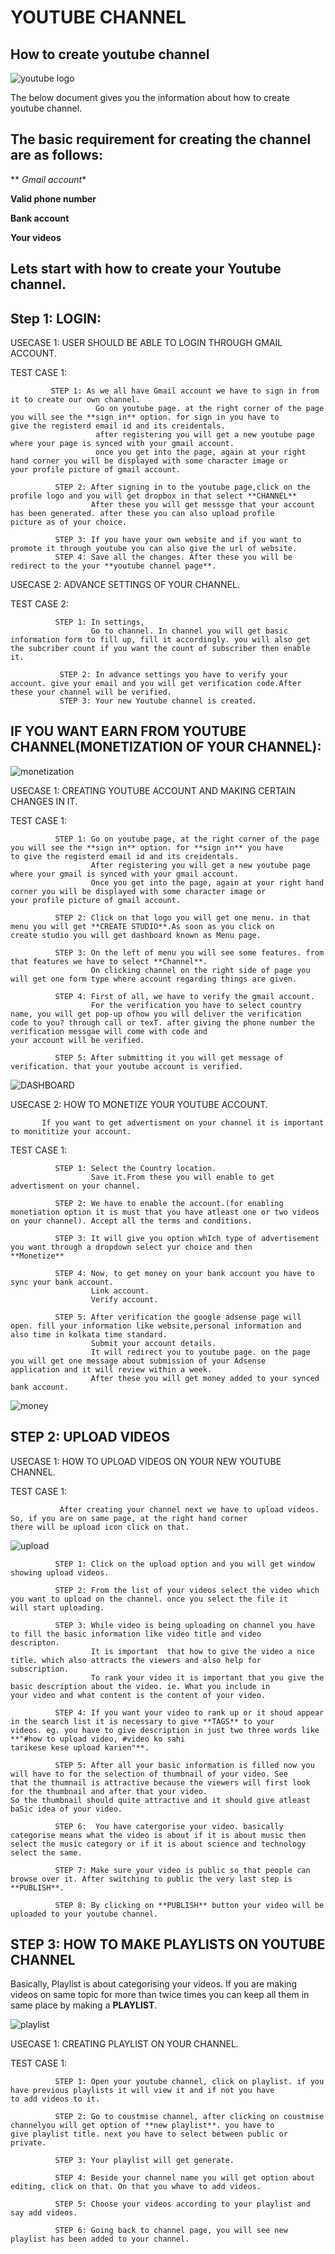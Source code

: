 # YOUTUBE CHANNEL
## How to create youtube channel

![youtube logo](https://user-images.githubusercontent.com/63445264/82326198-174cbc00-99fa-11ea-8285-bffc15671d1f.png)


The below document gives you the information about how to create youtube channel.

## The basic requirement for creating the channel are as follows:

** *Gmail account**

**Valid phone number**

**Bank account**

**Your videos**

## Lets start with how to create your Youtube channel.

## Step 1: LOGIN:

USECASE 1: USER SHOULD BE ABLE TO LOGIN THROUGH GMAIL ACCOUNT.
  
  TEST CASE 1:
             
             STEP 1: As we all have Gmail account we have to sign in from it to create our own channel.
                       Go on youtube page. at the right corner of the page you will see the **sign in** option. for sign in you have to                        give the registerd email id and its creidentals. 
                       after registering you will get a new youtube page where your page is synced with your gmail account.
                       once you get into the page, again at your right hand corner you will be displayed with some character image or                          your profile picture of gmail account. 

              STEP 2: After signing in to the youtube page,click on the profile logo and you will get dropbox in that select **CHANNEL**
                      After these you will get messsge that your account has been generated. after these you can also upload profile                           picture as of your choice.
                      
              STEP 3: If you have your own website and if you want to promote it through youtube you can also give the url of website.
              STEP 4: Save all the changes. After these you will be redirect to the your **youtube channel page**.

USECASE 2: ADVANCE SETTINGS OF YOUR CHANNEL.
 
 TEST CASE 2: 
 
              STEP 1: In settings,
                      Go to channel. In channel you will get basic information form to fill up, fill it accordingly. you will also get                         the subcriber count if you want the count of subscriber then enable it.
                      
               STEP 2: In advance settings you have to verify your account. give your email and you will get verification code.After                            these your channel will be verified.      
               STEP 3: Your new Youtube channel is created.

## IF YOU WANT EARN FROM YOUTUBE CHANNEL(MONETIZATION OF YOUR CHANNEL):

![monetization](https://user-images.githubusercontent.com/63445264/82326438-74e10880-99fa-11ea-8b03-967d566d049e.png)

 USECASE 1: CREATING YOUTUBE ACCOUNT AND MAKING CERTAIN CHANGES IN IT.
 
 TEST CASE 1:
 
              STEP 1: Go on youtube page, at the right corner of the page you will see the **sign in** option. for **sign in** you have                       to give the registerd email id and its creidentals.
                      After registering you will get a new youtube page where your gmail is synced with your gmail account.
                      Once you get into the page, again at your right hand corner you will be displayed with some character image or                           your profile picture of gmail account.

              STEP 2: Click on that logo you will get one menu. in that menu you will get **CREATE STUDIO**.As soon as you click on                           create studio you will get dashboard known as Menu page.

              STEP 3: On the left of menu you will see some features. from that features we have to select **Channel**.
                      On clicking channel on the right side of page you will get one form type where account regarding things are given.
              
              STEP 4: First of all, we have to verify the gmail account.
                      For the verification you have to select country name, you will get pop-up ofhow you will deliver the verification                       code to you? through call or texT. after giving the phone number the verification messgae will come with code and                       your account will be verified.
                      
              STEP 5: After submitting it you will get message of verification. that your youtube account is verified.

![DASHBOARD](https://user-images.githubusercontent.com/63445264/82727728-e32f0f00-9d09-11ea-939c-1184f62e7388.jpg)

 USECASE 2: HOW TO MONETIZE YOUR YOUTUBE ACCOUNT.
           
           If you want to get advertisment on your channel it is important to monititize your account.
          

TEST CASE 1:
              
              STEP 1: Select the Country location.
                      Save it.From these you will enable to get advertisment on your channel. 
            
              STEP 2: We have to enable the account.(for enabling monetiation option it is must that you have atleast one or two videos                       on your channel). Accept all the terms and conditions. 

              STEP 3: It will give you option whIch type of advertisement you want through a dropdown select yur choice and then                               **Monetize**  

              STEP 4: Now, to get money on your bank account you have to sync your bank account. 
                      Link account.
                      Verify account.

              STEP 5: After verification the google adsense page will open. fill your information like website,personal information and                       also time in kolkata time standard.
                      Submit your account details.
                      It will redirect you to youtube page. on the page you will get one message about submission of your Adsense                             application and it will review within a week.
                      After these you will get money added to your synced bank account.  

![money](https://user-images.githubusercontent.com/63445264/82326462-7d394380-99fa-11ea-888e-040212cbe3c8.jpg)

 ## STEP 2: UPLOAD VIDEOS
 
 USECASE 1: HOW TO UPLOAD VIDEOS ON YOUR NEW YOUTUBE CHANNEL.

TEST CASE 1:
 
               After creating your channel next we have to upload videos. So, if you are on same page, at the right hand corner                        there will be upload icon click on that.

![upload](https://user-images.githubusercontent.com/63445264/82326901-2c761a80-99fb-11ea-8760-824c0da88a14.png)

              STEP 1: Click on the upload option and you will get window showing upload videos.
              
              STEP 2: From the list of your videos select the video which you want to upload on the channel. once you select the file it                       will start uploading.

              STEP 3: While video is being uploading on channel you have to fill the basic information like video title and video                             descripton.
                      It is important  that how to give the video a nice title. which also attracts the viewers and also help for                             subscription.
                      To rank your video it is important that you give the basic description about the video. ie. What you include in                         your video and what content is the content of your video.

              STEP 4: If you want your video to rank up or it shoud appear in the search list it is necessary to give **TAGS** to your                         videos. eg. you have to give description in just two three words like **"#how to upload video, #video ko sahi                           tarikese kese upload karien"**. 

              STEP 5: After all your basic information is filled now you will have to for the selection of thumbnail of your video. See                       that the thumnail is attractive because the viewers will first look for the thumbnail and after that your video.                         So the thumbnail should quite attractive and it should give atleast baSic idea of your video.

              STEP 6:  You have catergorise your video. basically categorise means what the video is about if it is about music then                            select the music category or if it is about science and technology select the same.
              
              STEP 7: Make sure your video is public so that people can browse over it. After switching to public the very last step is                       **PUBLISH**.

              STEP 8: By clicking on **PUBLISH** button your video will be uploaded to your youtube channel.


## STEP 3: HOW TO MAKE PLAYLISTS ON YOUTUBE CHANNEL

Basically, Playlist is about categorising your videos. If you are making videos on same topic for more than twice times you can keep all them in same place by making a **PLAYLIST**.

![playlist](https://user-images.githubusercontent.com/63445264/82326928-34ce5580-99fb-11ea-8863-5be37f354dbc.jpg)

USECASE 1: CREATING PLAYLIST ON YOUR CHANNEL.

TEST CASE 1:
              
              STEP 1: Open your youtube channel, click on playlist. if you have previous playlists it will view it and if not you have                         to add videos to it.

              STEP 2: Go to coustmise channel, after clicking on coustmise channelyou will get option of **new playlist**. you have to                         give playlist title. next you have to select between public or private.

              STEP 3: Your playlist will get generate.

              STEP 4: Beside your channel name you will get option about editing, click on that. On that you whave to add videos.

              STEP 5: Choose your videos according to your playlist and say add videos.

              STEP 6: Going back to channel page, you will see new playlist has been added to your channel.










